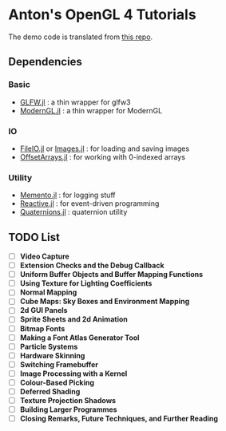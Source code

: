# Anton's OpenGL 4 Tutorials
The demo code is translated from [this repo](https://github.com/capnramses/antons_opengl_tutorials_book).

## Dependencies
### Basic
* [GLFW.jl](https://github.com/JuliaGL/GLFW.jl) : a thin wrapper for glfw3
* [ModernGL.jl](https://github.com/JuliaGL/ModernGL.jl) : a thin wrapper for ModernGL
### IO
* [FileIO.jl](https://github.com/JuliaIO/FileIO.jl) or [Images.jl](https://github.com/JuliaImages/Images.jl) : for loading and saving images
* [OffsetArrays.jl](https://github.com/JuliaArrays/OffsetArrays.jl) : for working with 0-indexed arrays
### Utility
* [Memento.jl](https://github.com/invenia/Memento.jl) : for logging stuff
* [Reactive.jl](https://github.com/JuliaGizmos/Reactive.jl) : for event-driven programming
* [Quaternions.jl](https://github.com/JuliaGeometry/Quaternions.jl) : quaternion utility

## TODO List
- [ ] **Video Capture**
- [ ] **Extension Checks and the Debug Callback**
- [ ] **Uniform Buffer Objects and Buffer Mapping Functions**
- [ ] **Using Texture for Lighting Coefficients**
- [ ] **Normal Mapping**
- [ ] **Cube Maps: Sky Boxes and Environment Mapping**
- [ ] **2d GUI Panels**
- [ ] **Sprite Sheets and 2d Animation**
- [ ] **Bitmap Fonts**
- [ ] **Making a Font Atlas Generator Tool**
- [ ] **Particle Systems**
- [ ] **Hardware Skinning**
- [ ] **Switching Framebuffer**
- [ ] **Image Processing with a Kernel**
- [ ] **Colour-Based Picking**
- [ ] **Deferred Shading**
- [ ] **Texture Projection Shadows**
- [ ] **Building Larger Programmes**
- [ ] **Closing Remarks, Future Techniques, and Further Reading**
